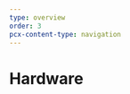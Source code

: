 ```yaml
---
type: overview
order: 3
pcx-content-type: navigation
---
```


# Hardware

<DirectoryListing path="/Hardware"/>

